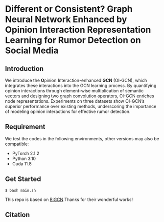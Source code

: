 # Different or Consistent? Graph Neural Network Enhanced by Opinion Interaction Representation Learning for Rumor Detection on Social Media

## Introduction

We introduce the **O**pinion **I**nteraction-enhanced **GCN** (OI-GCN), which integrates these interactions into the GCN learning process. By quantifying opinion interactions through element-wise multiplication of semantic vectors and designing two graph convolution operators, OI-GCN enriches node representations. Experiments on three datasets show OI-GCN’s superior performance over existing methods, underscoring the importance of modeling opinion interactions for effective rumor detection.

## Requirement
We test the codes in the following environments, other versions may also be compatible:
+ PyTorch  2.1.2
+ Python  3.10
+ Cuda  11.8

## Get Started
```
$ bash main.sh

```
This repo is based on [BiGCN](https://github.com/TianBian95/BiGCN).Thanks for their wonderful works!

## Citation

